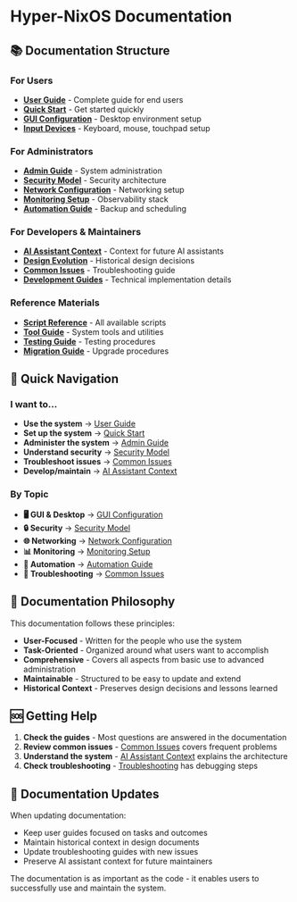 # Hyper-NixOS Documentation

## 📚 **Documentation Structure**

### For Users
- **[User Guide](user-guides/USER_GUIDE.md)** - Complete guide for end users
- **[Quick Start](user-guides/QUICK_START.md)** - Get started quickly
- **[GUI Configuration](user-guides/GUI_CONFIGURATION.md)** - Desktop environment setup
- **[Input Devices](user-guides/INPUT_DEVICES.md)** - Keyboard, mouse, touchpad setup

### For Administrators
- **[Admin Guide](admin-guides/ADMIN_GUIDE.md)** - System administration
- **[Security Model](admin-guides/SECURITY_MODEL.md)** - Security architecture
- **[Network Configuration](admin-guides/NETWORK_CONFIGURATION.md)** - Networking setup
- **[Monitoring Setup](admin-guides/MONITORING_SETUP.md)** - Observability stack
- **[Automation Guide](admin-guides/AUTOMATION_GUIDE.md)** - Backup and scheduling

### For Developers & Maintainers
- **[AI Assistant Context](AI_ASSISTANT_CONTEXT.md)** - Context for future AI assistants
- **[Design Evolution](DESIGN_EVOLUTION.md)** - Historical design decisions
- **[Common Issues](COMMON_ISSUES_AND_SOLUTIONS.md)** - Troubleshooting guide
- **[Development Guides](dev/)** - Technical implementation details

### Reference Materials
- **[Script Reference](reference/SCRIPT_REFERENCE.md)** - All available scripts
- **[Tool Guide](reference/TOOL_GUIDE.md)** - System tools and utilities
- **[Testing Guide](reference/TESTING_GUIDE.md)** - Testing procedures
- **[Migration Guide](reference/MIGRATION_GUIDE.md)** - Upgrade procedures

## 🎯 **Quick Navigation**

### I want to...
- **Use the system** → [User Guide](user-guides/USER_GUIDE.md)
- **Set up the system** → [Quick Start](user-guides/QUICK_START.md)
- **Administer the system** → [Admin Guide](admin-guides/ADMIN_GUIDE.md)
- **Understand security** → [Security Model](admin-guides/SECURITY_MODEL.md)
- **Troubleshoot issues** → [Common Issues](COMMON_ISSUES_AND_SOLUTIONS.md)
- **Develop/maintain** → [AI Assistant Context](AI_ASSISTANT_CONTEXT.md)

### By Topic
- **🖥️ GUI & Desktop** → [GUI Configuration](user-guides/GUI_CONFIGURATION.md)
- **🔒 Security** → [Security Model](admin-guides/SECURITY_MODEL.md)
- **🌐 Networking** → [Network Configuration](admin-guides/NETWORK_CONFIGURATION.md)
- **📊 Monitoring** → [Monitoring Setup](admin-guides/MONITORING_SETUP.md)
- **🤖 Automation** → [Automation Guide](admin-guides/AUTOMATION_GUIDE.md)
- **🔧 Troubleshooting** → [Common Issues](COMMON_ISSUES_AND_SOLUTIONS.md)

## 📖 **Documentation Philosophy**

This documentation follows these principles:
- **User-Focused** - Written for the people who use the system
- **Task-Oriented** - Organized around what users want to accomplish
- **Comprehensive** - Covers all aspects from basic use to advanced administration
- **Maintainable** - Structured to be easy to update and extend
- **Historical Context** - Preserves design decisions and lessons learned

## 🆘 **Getting Help**

1. **Check the guides** - Most questions are answered in the documentation
2. **Review common issues** - [Common Issues](COMMON_ISSUES_AND_SOLUTIONS.md) covers frequent problems
3. **Understand the system** - [AI Assistant Context](AI_ASSISTANT_CONTEXT.md) explains the architecture
4. **Check troubleshooting** - [Troubleshooting](TROUBLESHOOTING.md) has debugging steps

## 🔄 **Documentation Updates**

When updating documentation:
- Keep user guides focused on tasks and outcomes
- Maintain historical context in design documents
- Update troubleshooting guides with new issues
- Preserve AI assistant context for future maintainers

The documentation is as important as the code - it enables users to successfully use and maintain the system.